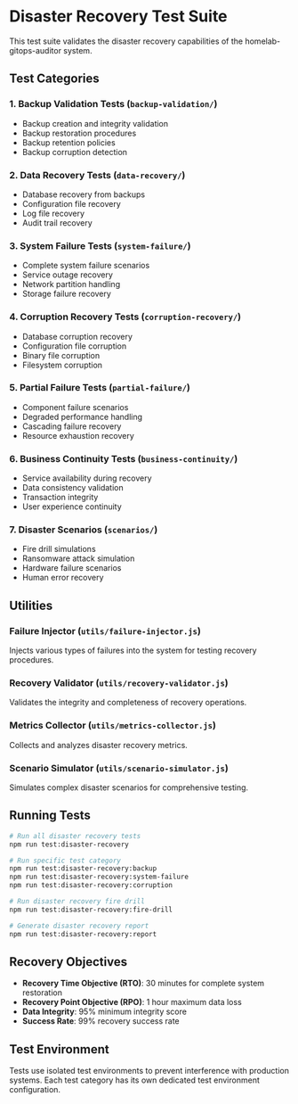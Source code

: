 # Disaster Recovery Test Suite

This test suite validates the disaster recovery capabilities of the homelab-gitops-auditor system.

## Test Categories

### 1. Backup Validation Tests (`backup-validation/`)
- Backup creation and integrity validation
- Backup restoration procedures
- Backup retention policies
- Backup corruption detection

### 2. Data Recovery Tests (`data-recovery/`)
- Database recovery from backups
- Configuration file recovery
- Log file recovery
- Audit trail recovery

### 3. System Failure Tests (`system-failure/`)
- Complete system failure scenarios
- Service outage recovery
- Network partition handling
- Storage failure recovery

### 4. Corruption Recovery Tests (`corruption-recovery/`)
- Database corruption recovery
- Configuration file corruption
- Binary file corruption
- Filesystem corruption

### 5. Partial Failure Tests (`partial-failure/`)
- Component failure scenarios
- Degraded performance handling
- Cascading failure recovery
- Resource exhaustion recovery

### 6. Business Continuity Tests (`business-continuity/`)
- Service availability during recovery
- Data consistency validation
- Transaction integrity
- User experience continuity

### 7. Disaster Scenarios (`scenarios/`)
- Fire drill simulations
- Ransomware attack simulation
- Hardware failure scenarios
- Human error recovery

## Utilities

### Failure Injector (`utils/failure-injector.js`)
Injects various types of failures into the system for testing recovery procedures.

### Recovery Validator (`utils/recovery-validator.js`)
Validates the integrity and completeness of recovery operations.

### Metrics Collector (`utils/metrics-collector.js`)
Collects and analyzes disaster recovery metrics.

### Scenario Simulator (`utils/scenario-simulator.js`)
Simulates complex disaster scenarios for comprehensive testing.

## Running Tests

```bash
# Run all disaster recovery tests
npm run test:disaster-recovery

# Run specific test category
npm run test:disaster-recovery:backup
npm run test:disaster-recovery:system-failure
npm run test:disaster-recovery:corruption

# Run disaster recovery fire drill
npm run test:disaster-recovery:fire-drill

# Generate disaster recovery report
npm run test:disaster-recovery:report
```

## Recovery Objectives

- **Recovery Time Objective (RTO)**: 30 minutes for complete system restoration
- **Recovery Point Objective (RPO)**: 1 hour maximum data loss
- **Data Integrity**: 95% minimum integrity score
- **Success Rate**: 99% recovery success rate

## Test Environment

Tests use isolated test environments to prevent interference with production systems.
Each test category has its own dedicated test environment configuration.